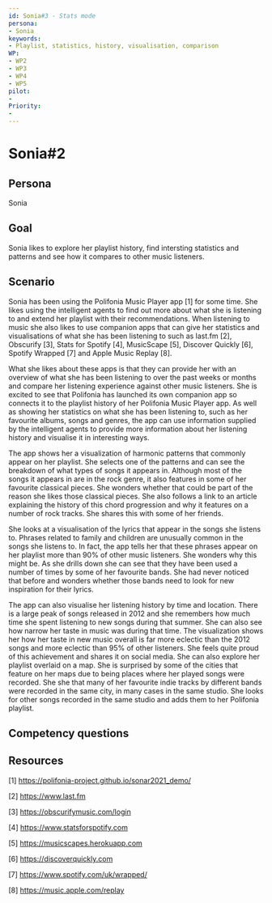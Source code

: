 ```yaml
---
id: Sonia#3 - Stats mode
persona: 
- Sonia
keywords: 
- Playlist, statistics, history, visualisation, comparison
WP:
- WP2
- WP3
- WP4
- WP5
pilot:
- 
Priority:
- 
---
```

# Sonia#2

## Persona
Sonia

## Goal
Sonia likes to explore her playlist history, find intersting statistics and patterns and see how it compares to other music listeners.

## Scenario  
Sonia has been using the Polifonia Music Player app [1] for some time. She likes using the intelligent agents to find out more about what she is listening to and extend her playlist with their recommendations. When listening to music she also likes to use companion apps that can give her statistics and visualisations of what she has been listening to such as last.fm [2], Obscurify [3], Stats for Spotify [4], MusicScape [5], Discover Quickly [6], Spotify Wrapped [7] and Apple Music Replay [8].

What she likes about these apps is that they can provide her with an overview of what she has been listening to over the past weeks or months and compare her listening experience against other music listeners. She is excited to see that Polifonia has launched its own companion app so connects it to the playlist history of her Polifonia Music Player app. As well as showing her statistics on what she has been listening to, such as her favourite albums, songs and genres, the app can use information supplied by the intelligent agents to provide more information about her listening history and visualise it in interesting ways.

The app shows her a visualization of harmonic patterns that commonly appear on her playlist. She selects one of the patterns and can see the breakdown of what types of songs it appears in. Although most of the songs it appears in are in the rock genre, it also features in some of her favourite classical pieces. She wonders whether that could be part of the reason she likes those classical pieces. She also follows a link to an article explaining the history of this chord progression and why it features on a number of rock tracks. She shares this with some of her friends.

She looks at a visualisation of the lyrics that appear in the songs she listens to. Phrases related to family and children are unusually common in the songs she listens to. In fact, the app tells her that these phrases appear on her playlist more than 90% of other music listeners. She wonders why this might be. As she drills down she can see that they have been used a number of times by some of her favourite bands. She had never noticed that before and wonders whether those bands need to look for new inspiration for their lyrics. 

The app can also visualise her listening history by time and location. There is a large peak of songs released in 2012 and she remembers how much time she spent listening to new songs during that summer. She can also see how narrow her taste in music was during that time. The visualization shows her how her taste in new music overall is far more eclectic than the 2012 songs and more eclectic than 95% of other listeners. She feels quite proud of this achievement and shares it on social media. She can also explore her playlist overlaid on a map. She is surprised by some of the cities that feature on her maps due to being places where her played songs were recorded. She she that many of her favourite indie tracks by different bands were recorded in the same city, in many cases in the same studio. She looks for other songs recorded in the same studio and adds them to her Polifonia playlist.



## Competency questions 


## Resources
[1] https://polifonia-project.github.io/sonar2021_demo/

[2] https://www.last.fm

[3] https://obscurifymusic.com/login

[4] https://www.statsforspotify.com

[5] https://musicscapes.herokuapp.com

[6] https://discoverquickly.com

[7] https://www.spotify.com/uk/wrapped/

[8] https://music.apple.com/replay
